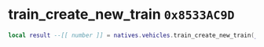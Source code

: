 # train_create_new_train `0x8533AC9D`

```lua
local result --[[ number ]] = natives.vehicles.train_create_new_train(_unk0 --[[ number ]], _unk1 --[[ number ]], _unk2 --[[ number ]])
```